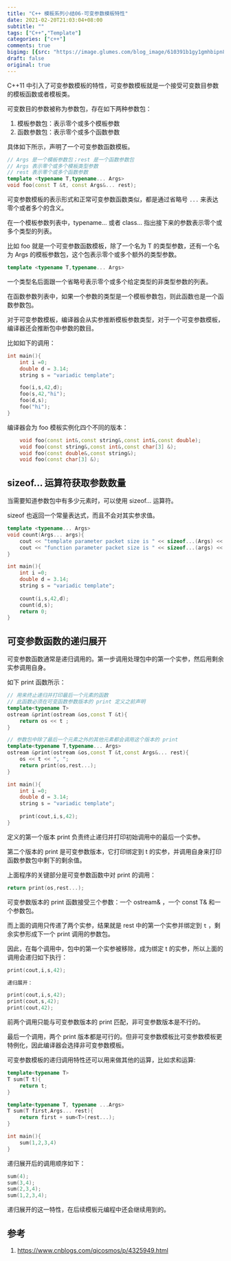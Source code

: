 ```yaml
---
title: "C++ 模板系列小结06-可变参数模板特性"
date: 2021-02-20T21:03:04+08:00
subtitle: ""
tags: ["C++","Template"]
categories: ["c++"]
comments: true
bigimg: [{src: "https://image.glumes.com/blog_image/610391b1gy1gmhbipn8w5j208x0sgtk7.jpg", desc: ""}]
draft: false
original: true
---
```


C++11 中引入了可变参数模板的特性，可变参数模板就是一个接受可变数目参数的模板函数或者模板类。

可变数目的参数被称为参数包，存在如下两种参数包：

1. 模板参数包：表示零个或多个模板参数
2. 函数参数包：表示零个或多个函数参数

具体如下所示，声明了一个可变参数函数模板。

```cpp
// Args 是一个模板参数包；rest 是一个函数参数包
// Args 表示零个或多个模板类型参数
// rest 表示零个或多个函数参数
template <typename T,typename... Args>
void foo(const T &t, const Args&... rest);
```


<!--more-->

可变参数模板的表示形式和正常可变参数函数类似，都是通过省略号 `...` 来表达零个或者多个的含义。

在一个模板参数列表中，typename... 或者 class... 指出接下来的参数表示零个或多个类型的列表。

比如 foo 就是一个可变参数函数模板，除了一个名为 T 的类型参数，还有一个名为 Args 的模板参数包，这个包表示零个或多个额外的类型参数。

```cpp
template <typename T,typename... Args>
```

一个类型名后面跟一个省略号表示零个或多个给定类型的非类型参数的列表。

在函数参数列表中，如果一个参数的类型是一个模板参数包，则此函数也是一个函数参数包。

对于可变参数模板，编译器会从实参推断模板参数类型，对于一个可变参数模板，编译器还会推断包中参数的数目。

比如如下的调用：

```cpp
int main(){
    int i =0;
    double d = 3.14;
    string s = "variadic template";

    foo(i,s,42,d);
    foo(s,42,"hi");
    foo(d,s);
    foo("hi");
}
```

编译器会为 foo 模板实例化四个不同的版本：

```cpp
    void foo(const int&,const string&,const int&,const double);
    void foo(const string&,const int&,const char[3] &);
    void foo(const double&,const string&);
    void foo(const char[3] &);
```

## sizeof... 运算符获取参数数量

当需要知道参数包中有多少元素时，可以使用 sizeof... 运算符。

sizeof 也返回一个常量表达式，而且不会对其实参求值。

```cpp
template <typename... Args>
void count(Args... args){
    cout << "template parameter packet size is " << sizeof...(Args) << endl;
    cout << "function parameter packet size is " << sizeof...(args) << endl;
}

int main(){
    int i =0;
    double d = 3.14;
    string s = "variadic template";
    
    count(i,s,42,d);
    count(d,s);
    return 0;    
}    
```

## 可变参数函数的递归展开

可变参数函数通常是递归调用的。第一步调用处理包中的第一个实参，然后用剩余实参调用自身。

如下 print 函数所示：

```cpp
// 用来终止递归并打印最后一个元素的函数
// 此函数必须在可变函数参数版本的 print 定义之前声明
template<typename T>
ostream &print(ostream &os,const T &t){
    return os << t ;
}

// 参数包中除了最后一个元素之外的其他元素都会调用这个版本的 print
template<typename T,typename... Args>
ostream &print(ostream &os,const T &t,const Args&... rest){
    os << t << ", ";
    return print(os,rest...);
}

int main(){
    int i =0;
    double d = 3.14;
    string s = "variadic template";
    
    print(cout,i,s,42);
}
```

定义的第一个版本 print 负责终止递归并打印初始调用中的最后一个实参。

第二个版本的 print 是可变参数版本，它打印绑定到 t 的实参，并调用自身来打印函数参数包中剩下的剩余值。

上面程序的关键部分是可变参数函数中对 print 的调用：

```cpp
return print(os,rest...); 
```

可变参数版本的 print 函数接受三个参数：一个 ostream& ，一个 const T& 和一个参数包。

而上面的调用只传递了两个实参，结果就是 rest 中的第一个实参并绑定到 `t` ，剩余实参形成下一个 print 调用的参数包。

因此，在每个调用中，包中的第一个实参被移除，成为绑定 t 的实参，所以上面的调用会递归如下执行：

```cpp
print(cout,i,s,42);

递归展开：

print(cout,i,s,42);     
print(cout,s,42);
print(cout,42);
```

前两个调用只能与可变参数版本的 print 匹配，非可变参数版本是不行的。

最后一个调用，两个 print 版本都是可行的。但非可变参数模板比可变参数模板更特例化，因此编译器会选择非可变参数模板。

可变参数模板的递归调用特性还可以用来做其他的运算，比如求和运算:

```cpp
template<typename T>
T sum(T t){
    return t;
}

template<typename T, typename ...Args>
T sum(T first,Args... rest){
    return first + sum<T>(rest...);
}

int main(){
    sum(1,2,3,4)
}
```

递归展开后的调用顺序如下：

```cpp
sum(4);
sum(3,4);
sum(2,3,4);
sum(1,2,3,4);
```

递归展开的这一特性，在后续模板元编程中还会继续用到的。

## 参考 

1. https://www.cnblogs.com/qicosmos/p/4325949.html